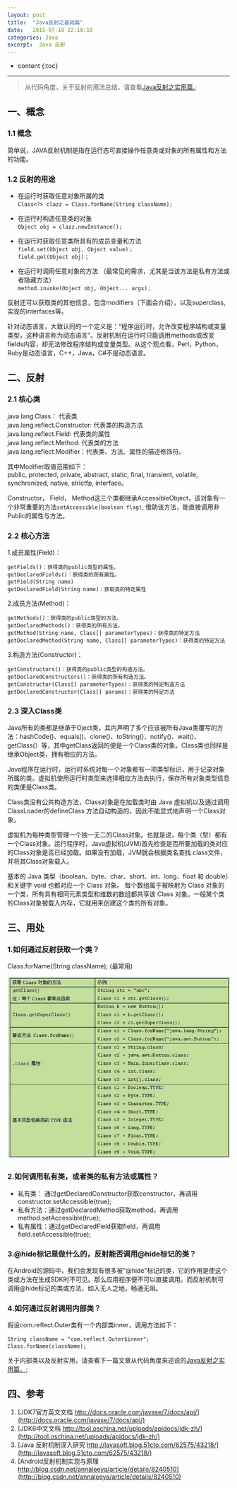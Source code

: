 ```yaml
---
layout: post
title:  "Java反射之基础篇"
date:   2015-07-18 22:10:10
categories: Java
excerpt:  Java 反射
---
```


* content
{:toc}



---

> 从代码角度，关于反射的用法总结，请查看[Java反射之实用篇.](http://www.yuanhh.com/2015/10/31/java-reflection-2/);

## 一、概念

### 1.1 概念
简单说，JAVA反射机制是指在运行态可直接操作任意类或对象的所有属性和方法的功能。  

### 1.2 反射的用途

- 在运行时获取任意对象所属的类  
	`Class<?> clazz = Class.forName(String className);`

- 在运行时构造任意类的对象  
	`Object obj = clazz.newInstance();`  

- 在运行时获取任意类所具有的成员变量和方法   
	`field.set(Object obj, Object value)；`  
	`field.get(Object obj)；`

- 在运行时调用任意对象的方法  （最常见的需求，尤其是当该方法是私有方法或者隐藏方法）  
	`method.invoke(Object obj, Object... args)；`
  
反射还可以获取类的其他信息，包含modifiers（下面会介绍），以及superclass, 实现的interfaces等。  
  
针对动态语言，大致认同的一个定义是：“程序运行时，允许改变程序结构或变量类型，这种语言称为动态语言”。反射机制在运行时只能调用methods或改变fields内容，却无法修改程序结构或变量类型。从这个观点看，Perl，Python，Ruby是动态语言，C++，Java，C#不是动态语言。  


## 二、反射

### 2.1 核心类  

java.lang.Class： 代表类  
java.lang.reflect.Constructor:  代表类的构造方法  
java.lang.reflect.Field:  代表类的属性  
java.lang.reflect.Method:  代表类的方法  
java.lang.reflect.Modifier：代表类、方法、属性的描述修饰符。

其中Modifier取值范围如下：    
public, protected, private, abstract, static, final, transient, volatile, synchronized, native, strictfp, interface。

Constructor， Field， Method这三个类都继承AccessibleObject，该对象有一个非常重要的方法`setAccessible(boolean flag)`, 借助该方法，能直接调用非Public的属性与方法。  
  



### 2.2 核心方法
1.成员属性(Field)： 

	getFields()：获得类的public类型的属性。
	getDeclaredFields()：获得类的所有属性。
	getField(String name)
	getDeclaredField(String name)：获取类的特定属性


2.成员方法(Method)：

	getMethods()：获得类的public类型的方法。
	getDeclaredMethods()：获得类的所有方法。
	getMethod(String name, Class[] parameterTypes)：获得类的特定方法
	getDeclaredMethod(String name, Class[] parameterTypes)：获得类的特定方法


3.构造方法(Constructor)：

	getConstructors()：获得类的public类型的构造方法。
	getDeclaredConstructors()：获得类的所有构造方法。
	getConstructor(Class[] parameterTypes)：获得类的特定构造方法
	getDeclaredConstructor(Class[] params)；获得类的特定方法


### 2.3 深入Class类

Java所有的类都是继承于Oject类，其内声明了多个应该被所有Java类覆写的方法：hashCode()、equals()、clone()、toString()、notify()、wait()、getClass(）等，其中getClass返回的便是一个Class类的对象。Class类也同样是继承Object类，拥有相应的方法。  

Java程序在运行时，运行时系统对每一个对象都有一项类型标识，用于记录对象所属的类。虚拟机使用运行时类型来选择相应方法去执行，保存所有对象类型信息的类便是Class类。  
  
 Class类没有公共构造方法，Class对象是在加载类时由 Java 虚拟机以及通过调用ClassLoader的defineClass 方法自动构造的，因此不能显式地声明一个Class对象。  

虚拟机为每种类型管理一个独一无二的Class对象。也就是说，每个类（型）都有一个Class对象。运行程序时，Java虚拟机(JVM)首先检查是否所要加载的类对应的Class对象是否已经加载。如果没有加载，JVM就会根据类名查找.class文件，并将其Class对象载入。  
  
基本的 Java 类型（boolean、byte、char、short、int、long、float 和 double）和关键字 void 也都对应一个 Class 对象。 每个数组属于被映射为 Class 对象的一个类，所有具有相同元素类型和维数的数组都共享该 Class 对象。一般某个类的Class对象被载入内存，它就用来创建这个类的所有对象。
  



## 三、用处

### 1.如何通过反射获取一个类？
Class.forName(String className); (最常用)

![class newinstance](/images/java-reflect/java_reflect_1.jpg)

### 2.如何调用私有类，或者类的私有方法或属性？ 
- 私有类： 通过getDeclaredConstructor获取constructor，再调用constructor.setAccessible(true);  
- 私有方法：通过getDeclaredMethod获取method，再调用method.setAccessible(true);  
- 私有属性：通过getDeclaredField获取field，再调用field.setAccessible(true);
        

### 3.@hide标记是做什么的，反射能否调用@hide标记的类？
在Android的源码中，我们会发现有很多被"@hide"标记的类，它的作用是使这个类或方法在生成SDK时不可见。那么应用程序便不可以直接调用。而反射机制可调用@hide标记的类或方法，如入无人之地，畅通无阻。

### 4.如何通过反射调用内部类？
假设com.reflect.Outer类有一个内部类inner，调用方法如下：

	String className = "com.reflect.Outer$inner";
	Class.forName(className);

关于内部类以及反射实用，请查看下一篇文章从代码角度来述说的[Java反射之实用篇。](http://www.yuanhh.com/2015/10/31/java-reflection-2/);



## 四、参考

1. [JDK7官方英文文档  http://docs.oracle.com/javase/7/docs/api/](http://docs.oracle.com/javase/7/docs/api/)
2. [JDK6中文文档  http://tool.oschina.net/uploads/apidocs/jdk-zh/](http://tool.oschina.net/uploads/apidocs/jdk-zh/)
3. [Java 反射机制深入研究  http://lavasoft.blog.51cto.com/62575/43218/](http://lavasoft.blog.51cto.com/62575/43218/)
4. [Android反射机制实现与原理  http://blog.csdn.net/annaleeya/article/details/8240510](http://blog.csdn.net/annaleeya/article/details/8240510)